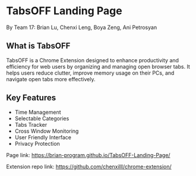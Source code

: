 # TabsOFF Landing Page
By Team 17: Brian Lu, Chenxi Leng, Boya Zeng, Ani Petrosyan

## What is TabsOFF
TabsOFF is a Chrome Extension designed to enhance productivity and efficiency for web users by organizing and managing open browser tabs. It helps users reduce clutter, improve memory usage on their PCs, and navigate open tabs more effectively.

## Key Features
- Time Management
- Selectable Categories
- Tabs Tracker
- Cross Window Monitoring
- User Friendly Interface
- Privacy Protection

Page link: https://brian-program.github.io/TabsOFF-Landing-Page/

Extension repo link: https://github.com/chenxilll/chrome-extension/
